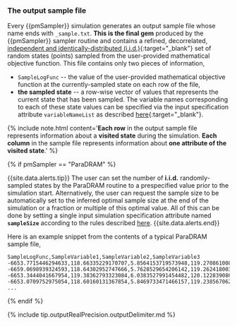 ### The output sample file  

Every {{pmSampler}} simulation generates an output sample file whose name ends with `_sample.txt`. **This is the final gem** produced by the {{pmSampler}} sampler routine and contains a refined, decorrelated, [independent and identically-distributed (i.i.d.)](https://en.wikipedia.org/wiki/Independent_and_identically_distributed_random_variables){:target="_blank"} set of random states (points) sampled from the user-provided mathematical objective function. This file contains only two pieces of information,  

-   `SampleLogFunc` -- the value of the user-provided mathematical objective function at the currently-sampled state on each row of the file,  
-   **the sampled state** -- a row-wise vector of values that represents the current state that has been sampled. The variable names corresponding to each of these state values can be specified via the input specification attribute `variableNameList` as described [here](../../{{pmSampler|downcase}}/specifications/#variablenamelist){:target="_blank"}.  

{% include note.html content='**Each row** in the output sample file represents information about a **visited state** during the simulation. **Each column** in the sample file represents information about **one attribute of the visited state**.' %}  


{% if pmSampler == "ParaDRAM" %}

{{site.data.alerts.tip}}
The user can set the number of <b>i.i.d.</b> randomly-sampled states by the ParaDRAM routine to a prespecified value prior to the simulation start. Alternatively, the user can request the sample size to be automatically set to the inferred optimal sample size at the end of the simulation or a fraction or multiple of this optimal value. All of this can be done by setting a single input simulation specification attribute named <b><code>sampleSize</code></b> according to the rules described <a href="../../{{pmSampler|downcase}}/specifications/#samplesize" target=":_blank">here</a>.
{{site.data.alerts.end}}  

Here is an example snippet from the contents of a typical ParaDRAM sample file,  

```text
SampleLogFunc,SampleVariable1,SampleVariable2,SampleVariable3
-6653.7715446294633,118.66335229170707,5.8564153719573948,119.27086100863379
-6659.0698939324593,118.64302952747666,5.7628529654206142,119.26241800320899
-6653.3444041667954,119.38362793323084,6.0383527991454482,120.12283908646494
-6653.0709752975054,118.60160131367854,5.8469733471466157,119.23856706244642
...
``` 

{% endif %}

{% include tip.outputRealPrecision.outputDelimiter.md %}
